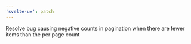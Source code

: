 ```yaml
---
'svelte-ux': patch
---
```


Resolve bug causing negative counts in pagination when there are fewer items than the per page count
